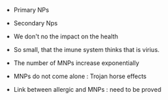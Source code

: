 
- Primary NPs
- Secondary Nps 

- We don't no the impact on the health 
- So small, that the imune system thinks that is virius. 
- The number of MNPs increase exponentially 
- MNPs do not come alone : Trojan horse effects 
- Link between allergic and MNPs : need to be proved 




